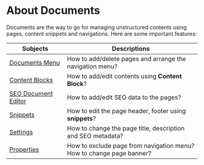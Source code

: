 # About Documents 

Documents are the way to go for managing unstructured contents using pages, content snippets and navigations. Here are some important features:

| Subjects                                                | Descriptions                                                            |
| ------------------------------------------------------- | ----------------------------------------------------------------------- |
| [Documents Menu](documents/tree-menu.md)                     | How to add/delete pages and arrange the navigation menu?                |
| [Content Blocks](documents/content-blocks.md)           | How to add/edit contents using **Content Block**?                       |
| [SEO Document Editor](documents/seo-document-editor.md) | How to add/edit SEO data to the pages?                                  |
| [Snippets](documents/snippets.md)                       | How to edit the page header, footer using **snippets**?                 |
| [Settings](documents/settings.md)                       | How to change the page title, description and SEO metadata?             |
| [Properties](documents/properties.md)                   | How to exclude page from navigation menu?<br>How to change page banner? |